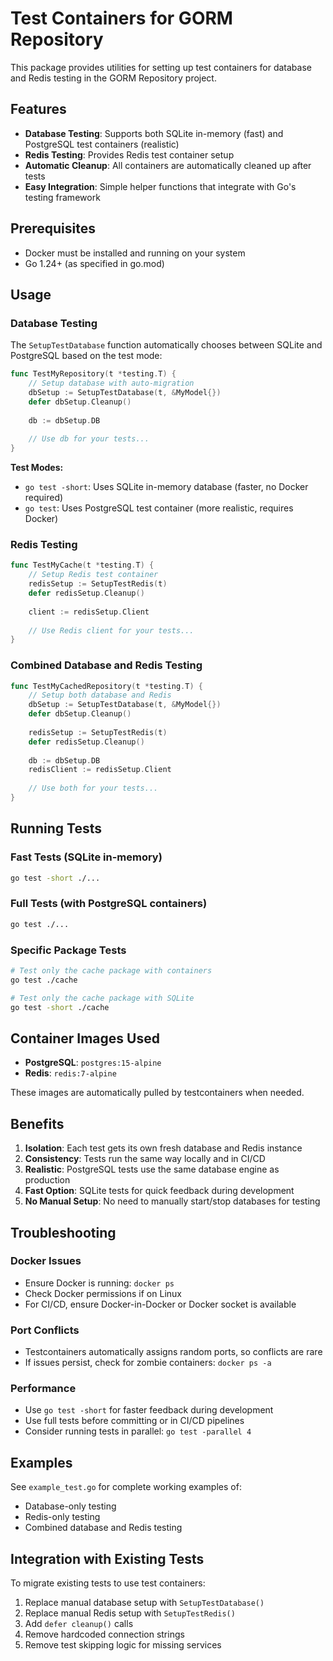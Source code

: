 # Test Containers for GORM Repository

This package provides utilities for setting up test containers for database and Redis testing in the GORM Repository project.

## Features

- **Database Testing**: Supports both SQLite in-memory (fast) and PostgreSQL test containers (realistic)
- **Redis Testing**: Provides Redis test container setup
- **Automatic Cleanup**: All containers are automatically cleaned up after tests
- **Easy Integration**: Simple helper functions that integrate with Go's testing framework

## Prerequisites

- Docker must be installed and running on your system
- Go 1.24+ (as specified in go.mod)

## Usage

### Database Testing

The `SetupTestDatabase` function automatically chooses between SQLite and PostgreSQL based on the test mode:

```go
func TestMyRepository(t *testing.T) {
    // Setup database with auto-migration
    dbSetup := SetupTestDatabase(t, &MyModel{})
    defer dbSetup.Cleanup()
    
    db := dbSetup.DB
    
    // Use db for your tests...
}
```

**Test Modes:**
- `go test -short`: Uses SQLite in-memory database (faster, no Docker required)
- `go test`: Uses PostgreSQL test container (more realistic, requires Docker)

### Redis Testing

```go
func TestMyCache(t *testing.T) {
    // Setup Redis test container
    redisSetup := SetupTestRedis(t)
    defer redisSetup.Cleanup()
    
    client := redisSetup.Client
    
    // Use Redis client for your tests...
}
```

### Combined Database and Redis Testing

```go
func TestMyCachedRepository(t *testing.T) {
    // Setup both database and Redis
    dbSetup := SetupTestDatabase(t, &MyModel{})
    defer dbSetup.Cleanup()
    
    redisSetup := SetupTestRedis(t)
    defer redisSetup.Cleanup()
    
    db := dbSetup.DB
    redisClient := redisSetup.Client
    
    // Use both for your tests...
}
```

## Running Tests

### Fast Tests (SQLite in-memory)
```bash
go test -short ./...
```

### Full Tests (with PostgreSQL containers)
```bash
go test ./...
```

### Specific Package Tests
```bash
# Test only the cache package with containers
go test ./cache

# Test only the cache package with SQLite
go test -short ./cache
```

## Container Images Used

- **PostgreSQL**: `postgres:15-alpine`
- **Redis**: `redis:7-alpine`

These images are automatically pulled by testcontainers when needed.

## Benefits

1. **Isolation**: Each test gets its own fresh database and Redis instance
2. **Consistency**: Tests run the same way locally and in CI/CD
3. **Realistic**: PostgreSQL tests use the same database engine as production
4. **Fast Option**: SQLite tests for quick feedback during development
5. **No Manual Setup**: No need to manually start/stop databases for testing

## Troubleshooting

### Docker Issues
- Ensure Docker is running: `docker ps`
- Check Docker permissions if on Linux
- For CI/CD, ensure Docker-in-Docker or Docker socket is available

### Port Conflicts
- Testcontainers automatically assigns random ports, so conflicts are rare
- If issues persist, check for zombie containers: `docker ps -a`

### Performance
- Use `go test -short` for faster feedback during development
- Use full tests before committing or in CI/CD pipelines
- Consider running tests in parallel: `go test -parallel 4`

## Examples

See `example_test.go` for complete working examples of:
- Database-only testing
- Redis-only testing  
- Combined database and Redis testing

## Integration with Existing Tests

To migrate existing tests to use test containers:

1. Replace manual database setup with `SetupTestDatabase()`
2. Replace manual Redis setup with `SetupTestRedis()`
3. Add `defer cleanup()` calls
4. Remove hardcoded connection strings
5. Remove test skipping logic for missing services
